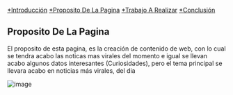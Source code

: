[*Introducción](Bienvenido.md) [*Proposito De La Pagina](Proposito.md) [*Trabajo A Realizar](Trabajos.md) [*Conclusión](Conclusion.md)
## Proposito De La Pagina

El proposito de esta pagina, es la creación de contenido de web, con lo cual se tendra acabo las noticas mas virales del momento e igual se llevan acabo algunos datos interesantes (Curiosidades), pero el tema principal se llevara acabo en noticias más virales, del dia

![image](https://user-images.githubusercontent.com/99769696/157766059-206b913f-df9c-461a-9080-8cdee9804216.png)

